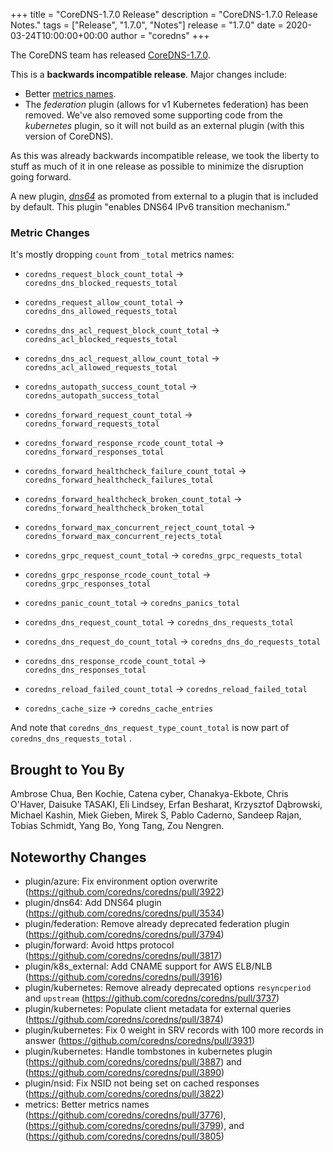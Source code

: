 +++
title = "CoreDNS-1.7.0 Release"
description = "CoreDNS-1.7.0 Release Notes."
tags = ["Release", "1.7.0", "Notes"]
release = "1.7.0"
date = 2020-03-24T10:00:00+00:00
author = "coredns"
+++

The CoreDNS team has released
[CoreDNS-1.7.0](https://github.com/coredns/coredns/releases/tag/v1.7.0).

This is a **backwards incompatible release**. Major changes include:
* Better [metrics names](https://github.com/coredns/coredns/pull/3776).
* The *federation* plugin (allows for v1 Kubernetes federation) has been removed. We've also removed
  some supporting code from the *kubernetes* plugin, so it will not build as an external plugin
  (with this version of CoreDNS).

As this was already backwards incompatible release, we took the liberty to stuff as much of it in
one release as possible to minimize the disruption going forward.

A new plugin, [*dns64*](https://coredns.io/plugins/dns64) as promoted from external to a plugin that
is included by default. This plugin "enables DNS64 IPv6 transition mechanism."

### Metric Changes

It's mostly dropping `count` from `_total` metrics names:

* `coredns_request_block_count_total` -\> `coredns_dns_blocked_requests_total`
* `coredns_request_allow_count_total` -\> `coredns_dns_allowed_requests_total`

* `coredns_dns_acl_request_block_count_total` -\> `coredns_acl_blocked_requests_total`
* `coredns_dns_acl_request_allow_count_total` -\> `coredns_acl_allowed_requests_total`

* `coredns_autopath_success_count_total` -\> `coredns_autopath_success_total`

* `coredns_forward_request_count_total` -\> `coredns_forward_requests_total`
* `coredns_forward_response_rcode_count_total` -\> `coredns_forward_responses_total`
* `coredns_forward_healthcheck_failure_count_total` -\> `coredns_forward_healthcheck_failures_total`
* `coredns_forward_healthcheck_broken_count_total` -\> `coredns_forward_healthcheck_broken_total`
* `coredns_forward_max_concurrent_reject_count_total` -\> `coredns_forward_max_concurrent_rejects_total`

* `coredns_grpc_request_count_total` -\> `coredns_grpc_requests_total`
* `coredns_grpc_response_rcode_count_total` -\> `coredns_grpc_responses_total`

* `coredns_panic_count_total` -\> `coredns_panics_total`
* `coredns_dns_request_count_total` -\> `coredns_dns_requests_total`
* `coredns_dns_request_do_count_total` -\> `coredns_dns_do_requests_total`
* `coredns_dns_response_rcode_count_total` -\> `coredns_dns_responses_total`

* `coredns_reload_failed_count_total` -\> `coredns_reload_failed_total`

* `coredns_cache_size` -\> `coredns_cache_entries`

And note that
`coredns_dns_request_type_count_total` is now part of `coredns_dns_requests_total` .

## Brought to You By

Ambrose Chua,
Ben Kochie,
Catena cyber,
Chanakya-Ekbote,
Chris O'Haver,
Daisuke TASAKI,
Eli Lindsey,
Erfan Besharat,
Krzysztof Dąbrowski,
Michael Kashin,
Miek Gieben,
Mirek S,
Pablo Caderno,
Sandeep Rajan,
Tobias Schmidt,
Yang Bo,
Yong Tang,
Zou Nengren.

## Noteworthy Changes

* plugin/azure: Fix environment option overwrite (https://github.com/coredns/coredns/pull/3922)
* plugin/dns64: Add DNS64 plugin (https://github.com/coredns/coredns/pull/3534)
* plugin/federation: Remove already deprecated federation plugin (https://github.com/coredns/coredns/pull/3794)
* plugin/forward: Avoid https protocol (https://github.com/coredns/coredns/pull/3817)
* plugin/k8s_external: Add CNAME support for AWS ELB/NLB (https://github.com/coredns/coredns/pull/3916)
* plugin/kubernetes: Remove already deprecated options `resyncperiod` and `upstream` (https://github.com/coredns/coredns/pull/3737)
* plugin/kubernetes: Populate client metadata for external queries (https://github.com/coredns/coredns/pull/3874)
* plugin/kubernetes: Fix 0 weight in SRV records with 100 more records in answer (https://github.com/coredns/coredns/pull/3931)
* plugin/kubernetes: Handle tombstones in kubernetes plugin (https://github.com/coredns/coredns/pull/3887) and (https://github.com/coredns/coredns/pull/3890)
* plugin/nsid: Fix NSID not being set on cached responses (https://github.com/coredns/coredns/pull/3822)
* metrics: Better metrics names (https://github.com/coredns/coredns/pull/3776), (https://github.com/coredns/coredns/pull/3799), and (https://github.com/coredns/coredns/pull/3805)
